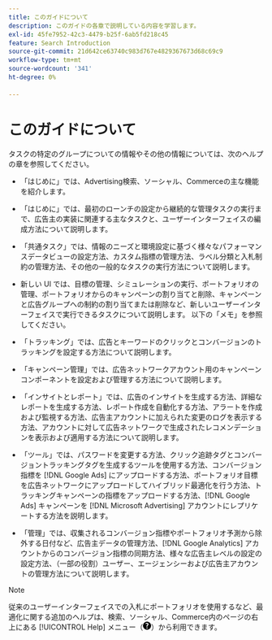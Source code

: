 ```yaml
---
title: このガイドについて
description: このガイドの各章で説明している内容を学習します。
exl-id: 45fe7952-42c3-4479-b25f-6ab5fd218c45
feature: Search Introduction
source-git-commit: 21d642ce63740c983d767e4829367673d68c69c9
workflow-type: tm+mt
source-wordcount: '341'
ht-degree: 0%

---
```


# このガイドについて

タスクの特定のグループについての情報やその他の情報については、次のヘルプの章を参照してください。

* 「はじめに」では、Advertising検索、ソーシャル、Commerceの主な機能を紹介します。

* 「はじめに」では、最初のローンチの設定から継続的な管理タスクの実行まで、広告主の実装に関連する主なタスクと、ユーザーインターフェイスの編成方法について説明します。

* 「共通タスク」では、情報のニーズと環境設定に基づく様々なパフォーマンスデータビューの設定方法、カスタム指標の管理方法、ラベル分類と入札制約の管理方法、その他の一般的なタスクの実行方法について説明します。

* 新しい UI では、目標の管理、シミュレーションの実行、ポートフォリオの管理、ポートフォリオからのキャンペーンの割り当てと削除、キャンペーンと広告グループへの制約の割り当てまたは削除など、新しいユーザーインターフェイスで実行できるタスクについて説明します。 以下の「メモ」を参照してください。

* 「トラッキング」では、広告とキーワードのクリックとコンバージョンのトラッキングを設定する方法について説明します。

* 「キャンペーン管理」では、広告ネットワークアカウント用のキャンペーンコンポーネントを設定および管理する方法について説明します。

* 「インサイトとレポート」では、広告のインサイトを生成する方法、詳細なレポートを生成する方法、レポート作成を自動化する方法、アラートを作成および監視する方法、広告主アカウントに加えられた変更のログを表示する方法、アカウントに対して広告ネットワークで生成されたレコメンデーションを表示および適用する方法について説明します。

* 「ツール」では、パスワードを変更する方法、クリック追跡タグとコンバージョントラッキングタグを生成するツールを使用する方法、コンバージョン指標を [!DNL Google Ads] にアップロードする方法、ポートフォリオ目標を広告ネットワークにアップロードしてハイブリッド最適化を行う方法、トラッキングキャンペーンの指標をアップロードする方法、[!DNL Google Ads] キャンペーンを [!DNL Microsoft Advertising] アカウントにレプリケートする方法を説明します。

* 「管理」では、収集されるコンバージョン指標やポートフォリオ予測から除外する日付など、広告主データの管理方法、[!DNL Google Analytics] アカウントからのコンバージョン指標の同期方法、様々な広告主レベルの設定の設定方法、（一部の役割）ユーザー、エージェンシーおよび広告主アカウントの管理方法について説明します。

>[!NOTE]
>
>従来のユーザーインターフェイスでの入札にポートフォリオを使用するなど、最適化に関する追加のヘルプは、検索、ソーシャル、Commerce内のページの右上にある [!UICONTROL Help] メニュー（![&#x200B; ヘルプメニュー &#x200B;](/help/search-social-commerce/assets/help-main-menu.png " ヘルプメニュー ")）から利用できます。
